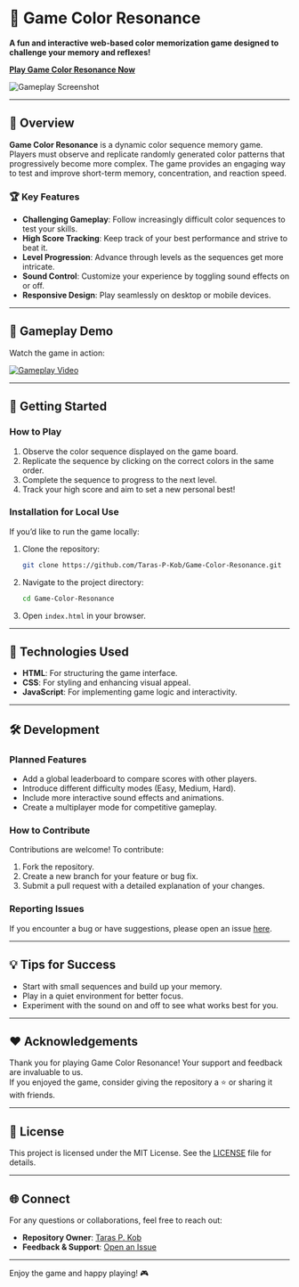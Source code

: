 
# 🎨 Game Color Resonance  
**A fun and interactive web-based color memorization game designed to challenge your memory and reflexes!**  

[**Play Game Color Resonance Now**](https://roman-zvir.github.io/Game-Color-Resonance/)  

![Gameplay Screenshot](https://github.com/Taras-P-Kob/Game-Color-Resonance/assets/119957094/21300c6a-c9fe-4bc3-b5fc-8aca97c162e7)  

---

## 📖 Overview  

**Game Color Resonance** is a dynamic color sequence memory game. Players must observe and replicate randomly generated color patterns that progressively become more complex. The game provides an engaging way to test and improve short-term memory, concentration, and reaction speed.  

### 🏆 Key Features  
- **Challenging Gameplay**: Follow increasingly difficult color sequences to test your skills.  
- **High Score Tracking**: Keep track of your best performance and strive to beat it.  
- **Level Progression**: Advance through levels as the sequences get more intricate.  
- **Sound Control**: Customize your experience by toggling sound effects on or off.  
- **Responsive Design**: Play seamlessly on desktop or mobile devices.  

---

## 🎥 Gameplay Demo  

Watch the game in action:  

[![Gameplay Video](https://github.com/Taras-P-Kob/Game-Color-Resonance/assets/119957094/113284d7-bf6f-49f6-92f1-6bd93a7b0289)](https://github.com/Taras-P-Kob/Game-Color-Resonance/assets/119957094/113284d7-bf6f-49f6-92f1-6bd93a7b0289)  

---

## 🚀 Getting Started  

### How to Play  
1. Observe the color sequence displayed on the game board.  
2. Replicate the sequence by clicking on the correct colors in the same order.  
3. Complete the sequence to progress to the next level.  
4. Track your high score and aim to set a new personal best!  

### Installation for Local Use  
If you’d like to run the game locally:  
1. Clone the repository:  
   ```bash  
   git clone https://github.com/Taras-P-Kob/Game-Color-Resonance.git  
   ```  
2. Navigate to the project directory:  
   ```bash  
   cd Game-Color-Resonance  
   ```  
3. Open `index.html` in your browser.  

---

## 🔧 Technologies Used  
- **HTML**: For structuring the game interface.  
- **CSS**: For styling and enhancing visual appeal.  
- **JavaScript**: For implementing game logic and interactivity.  

---

## 🛠️ Development  

### Planned Features  
- Add a global leaderboard to compare scores with other players.  
- Introduce different difficulty modes (Easy, Medium, Hard).  
- Include more interactive sound effects and animations.  
- Create a multiplayer mode for competitive gameplay.  

### How to Contribute  
Contributions are welcome! To contribute:  
1. Fork the repository.  
2. Create a new branch for your feature or bug fix.  
3. Submit a pull request with a detailed explanation of your changes.  

### Reporting Issues  
If you encounter a bug or have suggestions, please open an issue [here](https://github.com/Taras-P-Kob/Game-Color-Resonance/issues).  

---

## 💡 Tips for Success  
- Start with small sequences and build up your memory.  
- Play in a quiet environment for better focus.  
- Experiment with the sound on and off to see what works best for you.  

---

## ❤️ Acknowledgements  
Thank you for playing Game Color Resonance! Your support and feedback are invaluable to us.  
If you enjoyed the game, consider giving the repository a ⭐ or sharing it with friends.  

---

## 📜 License  
This project is licensed under the MIT License. See the [LICENSE](LICENSE) file for details.  

---

## 🌐 Connect  
For any questions or collaborations, feel free to reach out:  
- **Repository Owner**: [Taras P. Kob](https://github.com/Taras-P-Kob)  
- **Feedback & Support**: [Open an Issue](https://github.com/Taras-P-Kob/Game-Color-Resonance/issues)  

---  

Enjoy the game and happy playing! 🎮  
